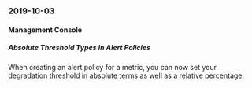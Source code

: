 ### 2019-10-03
#### Management Console
##### Absolute Threshold Types in Alert Policies
When creating an alert policy for a metric, you can now set your degradation threshold in absolute terms as well as a relative percentage.
